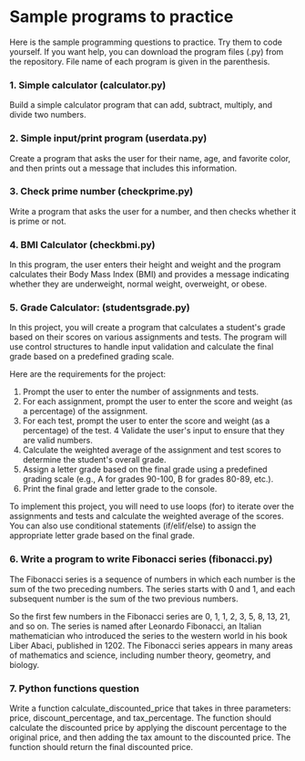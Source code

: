 # Sample programs to practice

Here is the sample programming questions to practice. Try them to code yourself. If you want help, you can download the program files (.py) from the repository.
File name of each program is given in the parenthesis.

### 1. Simple calculator (calculator.py)
Build a simple calculator program that can add, subtract, multiply, and divide two numbers.

### 2. Simple input/print program (userdata.py)
Create a program that asks the user for their name, age, and favorite color, and then prints out a message that includes this information.

### 3. Check prime number (checkprime.py)
Write a program that asks the user for a number, and then checks whether it is prime or not.

### 4. BMI Calculator (checkbmi.py)
In this program, the user enters their height and weight and the program calculates their Body Mass Index (BMI) and provides a message indicating whether they are underweight, normal weight, overweight, or obese.

### 5. Grade Calculator: (studentsgrade.py)
In this project, you will create a program that calculates a student's grade based on their scores on various assignments and tests. The program will use control structures to handle input validation and calculate the final grade based on a predefined grading scale.

Here are the requirements for the project:
1. Prompt the user to enter the number of assignments and tests.
2. For each assignment, prompt the user to enter the score and weight (as a percentage) of the assignment.
3. For each test, prompt the user to enter the score and weight (as a percentage) of the test. 4 Validate the user's input to ensure that they are valid numbers.
4. Calculate the weighted average of the assignment and test scores to determine the student's overall grade.
5. Assign a letter grade based on the final grade using a predefined grading scale (e.g., A for grades 90-100, B for grades 80-89, etc.).
6. Print the final grade and letter grade to the console.

To implement this project, you will need to use loops (for) to iterate over the assignments and tests and calculate the weighted average of the scores. You can also use conditional statements (if/elif/else) to assign the appropriate letter grade based on the final grade.

### 6. Write a program to write Fibonacci series (fibonacci.py)

The Fibonacci series is a sequence of numbers in which each number is the sum of the two preceding numbers. The series starts with 0 and 1, and each subsequent number is the sum of the two previous numbers. 

So the first few numbers in the Fibonacci series are 0, 1, 1, 2, 3, 5, 8, 13, 21, and so on. The series is named after Leonardo Fibonacci, an Italian mathematician who introduced the series to the western world in his book Liber Abaci, published in 1202. The Fibonacci series appears in many areas of mathematics and science, including number theory, geometry, and biology.

### 7. Python functions question
Write a function calculate_discounted_price that takes in three parameters: price, discount_percentage, and tax_percentage. The function should calculate the discounted price by applying the discount percentage to the original price, and then adding the tax amount to the discounted price. The function should return the final discounted price.
